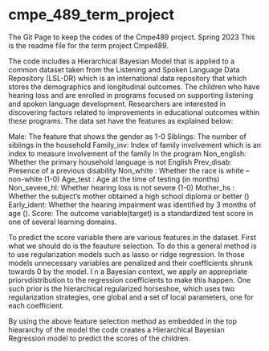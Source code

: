 # cmpe_489_term_project
The Git Page to keep the codes of the Cmpe489 project. Spring 2023
This is the readme file for the term project Cmpe489.

The code includes a Hierarchical Bayesian Model that is applied to a common dataset taken from
the Listening and Spoken Language Data Repository (LSL-DR) which is an international data repository that which stores the demographics and longitudinal outcomes.
The children who have hearing loss and are enrolled in programs focused on supporting listening and spoken language development. 
Researchers are interested in discovering factors related to improvements in educational outcomes within these programs. The data set have the features as explained below:

Male: The feature that shows the gender as 1-0
Siblings: The number of siblings in the household 
Family_inv: Index of family involvement which is an index to measure involvement of the family
In the program
Non_english: Whether the primary household language is not English 
Prev_disab: Presence of a previous disability
Non_white : Whether the race is white – non-white (1-0)
Age_test : Age at the time of testing (in months)
Non_severe_hl: Whether hearing loss is not severe (1-0)
Mother_hs : Whether the subject’s mother obtained a high school diploma or better ()
Early_ident: Whether the hearing impairment was identified by 3 months of age ().
Score: The outcome variable(target) is a standardized test score in one of several learning domains.

To predict the score variable there are various features in the dataset. First what we should do is the feauture selection. 
To do this a general method is to use regularization models such as lasso or ridge regression. 
In those models unnecessary variables are penalized and their coefficients shrunk towards 0 by the model. I
n a Bayesian context, we apply an appropriate priorvdistribution to the regression coefficients to make this happen. 
One such prior is the hierarchical regularized horseshoe, which uses two regularization strategies, one global and a set of local parameters, one for each coefficient. 
 
By using the above feature selection method as embedded in the top hieararchy of the model the code creates a Hierarchical Bayesian Regression model to
predict the scores of the children.
